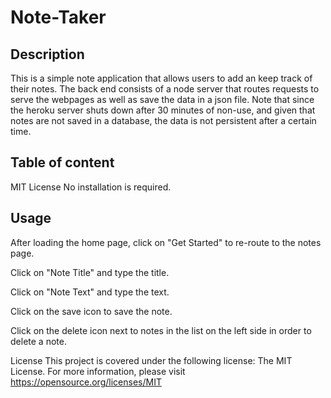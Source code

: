 # Note-Taker

## Description
This is a simple note application that allows users to add an keep track of their notes. The back end consists of a node server that routes requests to serve the webpages as well as save the data in a json file. Note that since the heroku server shuts down after 30 minutes of non-use, and given that notes are not saved in a database, the data is not persistent after a certain time.

## Table of content
MIT License
No installation is required.

## Usage
After loading the home page, click on "Get Started" to re-route to the notes page.

Click on "Note Title" and type the title.

Click on "Note Text" and type the text.

Click on the save icon to save the note.

Click on the delete icon next to notes in the list on the left side in order to delete a note.

License
This project is covered under the following license: The MIT License. For more information, please visit https://opensource.org/licenses/MIT